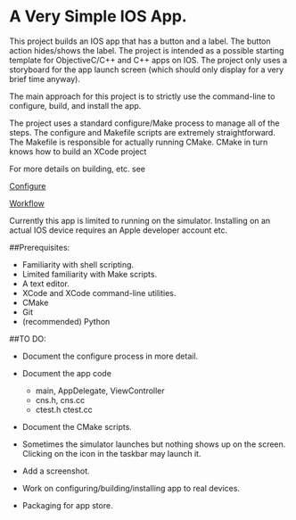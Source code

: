 A Very Simple IOS App.
======================

This project builds an IOS app that has a button and a label. The button
action hides/shows the label. The project is intended as a possible
starting template for ObjectiveC/C++ and C++ apps on IOS. The project
only uses a storyboard for the app launch screen (which should only
display for a very brief time anyway). 

The main approach for this project is to strictly use the command-line
to configure, build, and install the app.

The project uses a standard configure/Make process to manage all
of the steps. The configure and Makefile scripts are extremely
straightforward. The Makefile is responsible for actually running
CMake. CMake in turn knows how to build an XCode project 

For more details on building, etc. see

[Configure](CONFIGURE.md)

[Workflow](WORKFLOW.md)

Currently this app is limited to running on the simulator. Installing on
an actual IOS device requires an Apple developer account etc.

##Prerequisites:

  * Familiarity with shell scripting.
  * Limited familiarity with Make scripts.
  * A text editor.
  * XCode and XCode command-line utilities.
  * CMake
  * Git
  * (recommended) Python

##TO DO:

  * Document the configure process in more detail.

  * Document the app code

    * main, AppDelegate, ViewController
    * cns.h, cns.cc
    * ctest.h ctest.cc

  * Document the CMake scripts.

  * Sometimes the simulator launches but nothing shows
    up on the screen. Clicking on the icon in the taskbar
    may launch it. 

  * Add a screenshot.

  * Work on configuring/building/installing app to real devices.

  * Packaging for app store.

